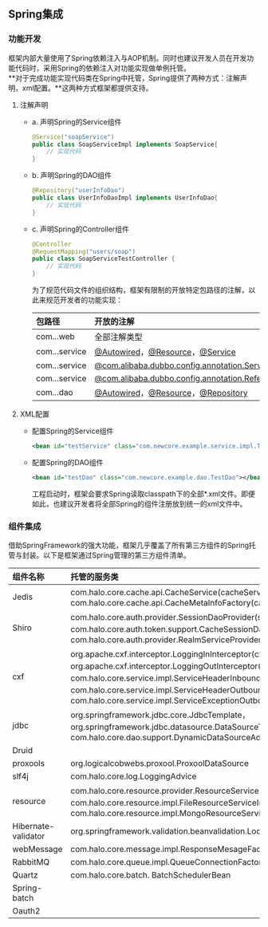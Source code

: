 ## Spring集成

### 功能开发

框架内部大量使用了Spring依赖注入与AOP机制。同时也建议开发人员在开发功能代码时，采用Spring的依赖注入对功能实现做单例托管。  
**对于完成功能实现代码类在Spring中托管，Spring提供了两种方式：注解声明，xml配置。**这两种方式框架都提供支持。

1. 注解声明

   * a. 声明Spring的Service组件

     ```java
     @Service("soapService")
     public class SoapServiceImpl implements SoapService{
         // 实现代码
     }
     ```

   * b. 声明Spring的DAO组件

     ```java
     @Repository("userInfoDao")
     public class UserInfoDaoImpl implements UserInfoDao{
         // 实现代码
     }
     ```

   * c. 声明Spring的Controller组件

     ```java
     @Controller
     @RequestMapping("users/soap")
     public class SoapServiceTestController {
         // 实现代码
     }
     ```

     为了规范代码文件的组织结构，框架有限制的开放特定包路径的注解，以此来规范开发者的功能实现：

     | 包路径 | 开放的注解 |
     | :--- | :--- |
     | com._._.web | 全部注解类型 |
     | com._._.service | [@Autowired](http://localhost:3000/Autowired)，[@Resource](http://localhost:3000/Resource)，[@Service](http://localhost:3000/Service) |
     | com._._.service | [@com.alibaba.dubbo.config.annotation.Service](http://localhost:3000/com.alibaba.dubbo.config.annotation.Service) |
     | com._._.service | [@com.alibaba.dubbo.config.annotation.Reference](http://localhost:3000/com.alibaba.dubbo.config.annotation.Reference) |
     | com._._.dao | [@Autowired](http://localhost:3000/Autowired)，[@Resource](http://localhost:3000/Resource)，[@Repository](http://localhost:3000/Repository) |

2. XML配置

   * 配置Spring的Service组件

     ```xml
     <bean id="testService" class="com.newcore.example.service.impl.TestServiceImpl"></bean>
     ```

   * 配置Spring的DAO组件

     ```xml
     <bean id="testDao" class="com.newcore.example.dao.TestDao"></bean>
     ```

     工程启动时，框架会要求Spring读取classpath下的全部\*.xml文件。即便如此，也建议开发者将全部Spring的组件注册放到统一的xml文件中。

### 组件集成

借助SpringFramework的强大功能，框架几乎覆盖了所有第三方组件的Spring托管与封装。以下是框架通过Spring管理的第三方组件清单。

| 组件名称 | 托管的服务类 |
| :--- | :--- |
| Jedis | com.halo.core.cache.api.CacheService\(cacheService\)，com.halo.core.cache.api.CacheMetaInfoFactory\(cacheMetaInfoFactory\) |
| Shiro | com.halo.core.auth.provider.SessionDaoProvider\(sessionDao\)，com.halo.core.auth.token.support.CacheSessionDaoImpl\(cacheSessionDao\)，com.halo.core.auth.provider.RealmServiceProvider\(realmService\) |
| cxf | org.apache.cxf.interceptor.LoggingInInterceptor\(cxfLogInbound\)，org.apache.cxf.interceptor.LoggingOutInterceptor\(cxfLogOutbound\)，com.halo.core.service.impl.ServiceHeaderInboundImpl\(serviceHeaderInbound\)，com.halo.core.service.impl.ServiceHeaderOutboundImpl\(serviceHeaderOutbound\)，com.halo.core.service.impl.ServiceExceptionOutboundImpl\(serviceExceptionOutbound\) |
| jdbc | org.springframework.jdbc.core.JdbcTemplate，org.springframework.jdbc.datasource.DataSourceTransactionManager\(transactionManager\)，com.halo.core.dao.support.DynamicDataSourceAdvice\(dynDataSourceAdvice\) |
| Druid |  |
| proxools | org.logicalcobwebs.proxool.ProxoolDataSource |
| slf4j | com.halo.core.log.LoggingAdvice |
| resource | com.halo.core.resource.provider.ResourceServiceProvider\(resourceService\)，com.halo.core.resource.impl.FileResourceServiceImpl\(fileResourceService\)，com.halo.core.resource.impl.MongoResourceServiceImpl\(mongoResourceService\) |
| Hibernate-validator | org.springframework.validation.beanvalidation.LocalValidatorFactoryBean\(validatorService\) |
| webMessage | com.halo.core.message.impl.ResponseMesageFactoryImpl\(responseMesageFactory\) |
| RabbitMQ | com.halo.core.queue.impl.QueueConnectionFactoryImpl\(QueueConnectionFactory\) |
| Quartz | com.halo.core.batch. BatchSchedulerBean |
| Spring-batch |  |
| Oauth2 |  |



